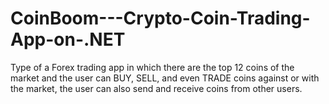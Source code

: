 # CoinBoom---Crypto-Coin-Trading-App-on-.NET
Type of a Forex trading app in which there are the top 12 coins of the market and the user can BUY, SELL, and even TRADE coins against or with the market, the user can also send and receive coins from other users.
